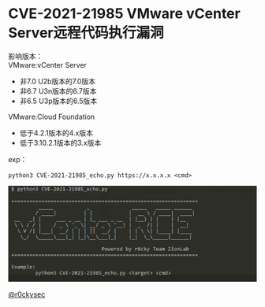 # CVE-2021-21985 VMware vCenter Server远程代码执行漏洞

影响版本：  
VMware:vCenter Server
- 非7.0 U2b版本的7.0版本
- 非6.7 U3n版本的6.7版本
- 非6.5 U3p版本的6.5版本

VMware:Cloud Foundation
- 低于4.2.1版本的4.x版本
- 低于3.10.2.1版本的3.x版本

exp：
```
python3 CVE-2021-21985_echo.py https://x.x.x.x <cmd>
```
![avatar](./exp.png)



[@r0ckysec](https://github.com/r0ckysec/CVE-2021-21985)